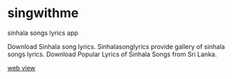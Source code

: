 # singwithme
sinhala songs lyrics app

Download Sinhala song lyrics. Sinhalasonglyrics provide gallery of sinhala songs lyrics. Download Popular Lyrics of Sinhala Songs from Sri Lanka.

[web view](https://sinhalalyrics.vercel.app) 
